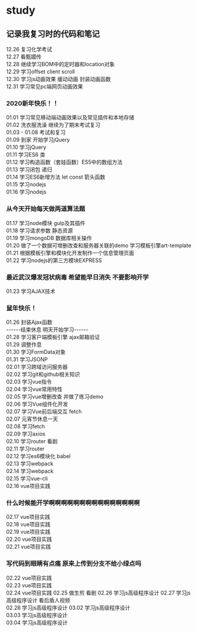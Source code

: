 # study
## 记录我复习时的代码和笔记
12.26 复习化学考试  
12.27 看甄嬛传  
12.28 继续学习BOM中的定时器和location对象  
12.29 学习offset client scroll  
12.30 学习js动画效果 缓动动画 封装动画函数  
12.31 学习常见pc端网页动画效果  
### 2020新年快乐！！ 
01.01 学习常见移动端动画效果以及常见插件和本地存储  
01.02 洗衣服洗澡 继续为了期末考试复习  
01.03 - 01.08 考试和复习  
01.09 到家 开始学习jQuery  
01.10 学习jQuery  
01.11 学习ES6 类  
01.12 学习构造函数（套娃函数）ES5中的数组方法  
01.13 学习闭包 递归  
01.14 学习ES6新增方法 let const 箭头函数  
01.15 学习nodejs  
01.16 学习nodejs  
### 从今天开始每天做两道算法题  
01.17 学习node模块 gulp及其插件  
01.18 学习请求参数 静态资源  
01.19 学习mongoDB 数据库相关操作  
01.20 做了一个数据可增删改查和服务器关联的demo 学习模板引擎art-template  
01.21 根据模板引擎和模块化开发制作一个信息管理页面  
01.22 学习nodejs的第三方模块EXPRESS   
### 最近武汉爆发冠状病毒 希望能早日消失 不要影响开学  
01.23 学习AJAX技术   
### 鼠年快乐！  
01.26 封装Ajax函数  
------结束休息 明天开始学习------  
01.28 学习客户端模板引擎 ajax邮箱验证  
01.29 调整作息  
01.30 学习FormData对象  
01.31 学习JSONP  
02.01 学习跨域访问服务器  
02.02 学习git和github相关知识  
02.03 学习vue指令  
02.04 学习vue常用特性  
02.05 学习vue增删改查 并做了练习demo  
02.06 学习Vue组件化开发  
02.07 学习Vue前后端交互 fetch  
02.07 元宵节休息一天  
02.08 学习fetch  
02.09 学习axios  
02.10 学习router 看剧  
02.11 学习router  
02.12 学习es6模块化 babel  
02.13 学习webpack  
02.14 学习webpack  
02.15 学习vue-cli  
02.16 vue项目实践  
### 什么时候能开学啊啊啊啊啊啊啊啊啊啊啊啊啊啊啊
02.17 vue项目实践  
02.18 vue项目实践  
02.19 vue项目实践  
02.20 vue项目实践  
02.21 vue项目实践  
### 写代码到眼睛有点痛 原来上传到分支不给小绿点吗
02.22 vue项目实践  
02.23 vue项目实践  
02.24 vue项目实践
02.25 做生煎 看剧
02.26 学习js高级程序设计
02.27 学习js高级程序设计 看后盾人视频  
02.28 学习js高级程序设计
03.02 学习js高级程序设计   
03.03 学习js高级程序设计  
03.04 学习js高级程序设计  

